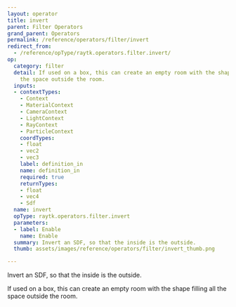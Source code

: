 ```yaml
---
layout: operator
title: invert
parent: Filter Operators
grand_parent: Operators
permalink: /reference/operators/filter/invert
redirect_from:
  - /reference/opType/raytk.operators.filter.invert/
op:
  category: filter
  detail: If used on a box, this can create an empty room with the shape filling all
    the space outside the room.
  inputs:
  - contextTypes:
    - Context
    - MaterialContext
    - CameraContext
    - LightContext
    - RayContext
    - ParticleContext
    coordTypes:
    - float
    - vec2
    - vec3
    label: definition_in
    name: definition_in
    required: true
    returnTypes:
    - float
    - vec4
    - Sdf
  name: invert
  opType: raytk.operators.filter.invert
  parameters:
  - label: Enable
    name: Enable
  summary: Invert an SDF, so that the inside is the outside.
  thumb: assets/images/reference/operators/filter/invert_thumb.png

---
```



Invert an SDF, so that the inside is the outside.

If used on a box, this can create an empty room with the shape filling all the space outside the room.